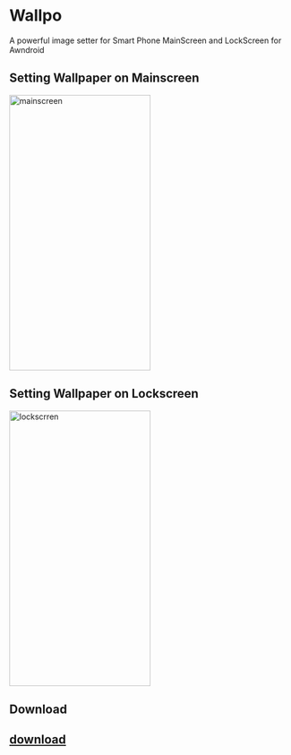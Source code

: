 # Wallpo
A powerful image setter for Smart Phone MainScreen and LockScreen for Awndroid


<h2>Setting Wallpaper on Mainscreen </h3>
<img src="Example/mainscreen.gif" alt="mainscreen" height="492" width="252">
   

<h2>Setting Wallpaper on Lockscreen </h3>
<img src="Example/lockscreen.gif" alt="lockscrren" height="492" width="252">


<h2>Download <h2>
   
   <a href="https://github.com/sayyedrizwan/wallpo/archive/master.zip" >
  download
</a>
